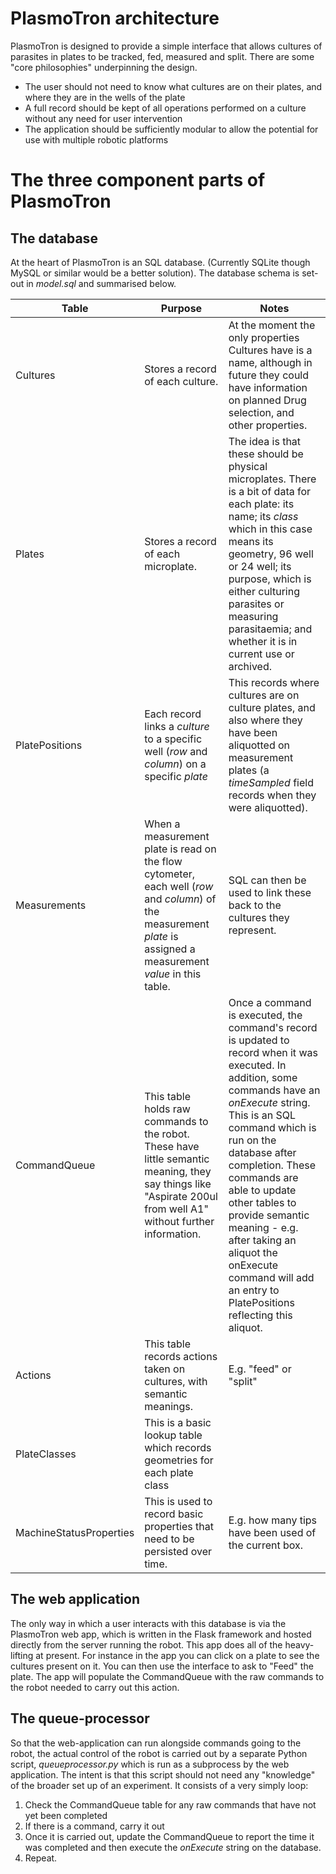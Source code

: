 # PlasmoTron architecture

PlasmoTron is designed to provide a simple interface that allows cultures of parasites in plates to be tracked, fed, measured and split. There are some "core philosophies" underpinning the design.

 - The user should not need to know what cultures are on their plates, and where they are in the wells of the plate
 - A full record should be kept of all operations performed on a culture without any need for user intervention
 - The application should be sufficiently modular to allow the potential for use with multiple robotic platforms

# The three component parts of PlasmoTron

## The database
At the heart of PlasmoTron is an SQL database. (Currently SQLite though MySQL or similar would be a better solution). The database schema is set-out in *model.sql* and summarised below.

|Table|Purpose  | Notes |
|--|--|--|
|Cultures|Stores a record of each culture.| At the moment the only properties Cultures have is a name, although in future they could have information on planned Drug selection, and other properties.|
|Plates|Stores a record of each microplate.| The idea is that these should be physical microplates. There is a bit of data for each plate: its name; its *class* which in this case means its geometry, 96 well or 24 well; its purpose, which is either culturing parasites or measuring parasitaemia; and whether it is in current use or archived.|
|PlatePositions|Each record links a *culture* to a specific well (*row* and *column*) on a specific *plate*| This records where cultures are on culture plates, and also where they have been aliquotted on measurement plates (a *timeSampled* field records when they were aliquotted).|
|Measurements|When a measurement plate is read on the flow cytometer, each well (*row* and *column*) of the measurement *plate* is assigned a measurement *value* in this table.| SQL can then be used to link these back to the cultures they represent.|
|CommandQueue|This table holds raw commands to the robot. These have little semantic meaning, they say things like "Aspirate 200ul from well A1" without further information.|Once a command is executed, the command's record is updated to record when it was executed. In addition, some commands have an *onExecute* string. This is an SQL command which is run on the database after completion. These commands are able to update other tables to provide semantic meaning - e.g. after taking an aliquot the onExecute command will add an entry to PlatePositions reflecting this aliquot.|
|Actions|This table records actions taken on cultures, with semantic meanings.| E.g. "feed" or "split"|
|PlateClasses|This is a basic lookup table which records geometries for each plate class||
|MachineStatusProperties|This is used to record basic properties that need to be persisted over time. |E.g. how many tips have been used of the current box.|

## The web application
The only way in which a user interacts with this database is via the PlasmoTron web app, which is written in the Flask framework and hosted directly from the server running the robot. This app does all of the heavy-lifting at present. For instance in the app you can click on a plate to see the cultures present on it. You can then use the interface to ask to "Feed" the plate. The app will populate the CommandQueue with the raw commands to the robot needed to carry out this action. 

## The queue-processor
So that the web-application can run alongside commands going to the robot, the actual control of the robot is carried out by a separate Python script, *queueprocessor.py* which is run as a subprocess by the web application. The intent is that this script should not need any "knowledge" of the broader set up of an experiment. It consists of a very simply loop:

 1. Check the CommandQueue table for any raw commands that have not yet been completed
 2. If there is a command, carry it out
 3. Once it is carried out, update the CommandQueue to report the time it was completed and then execute the *onExecute* string on the database.
 4. Repeat.